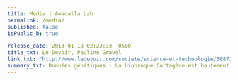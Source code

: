 ```yaml
---
title: Media | Awadalla Lab
permalink: /media/
published: false
isPublic_b: true

release_date: 2013-01-18 02:23:33 -0500
title_txt: Le Devoir, Pauline Gravel
link_txt: "http://www.ledevoir.com/societe/science-et-technologie/368713/la-biobanque-cartagene-est-hautement-securisee"
summary_txt: Données génétiques - La biobanque Cartagène est hautement sécurisée
---
```

